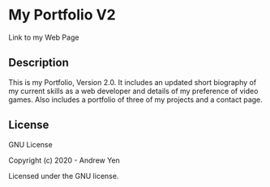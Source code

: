 # My Portfolio V2

Link to my Web Page

## Description

This is my Portfolio, Version 2.0. It includes an updated short biography of my current skills as a web developer
and details of my preference of video games. Also includes a portfolio of three of my projects and a contact page.

<!-- An Image of the web page:
![Image_of_My_Portfolio](https://raw.githubusercontent.com/rahme/Spot-A-Show/master/Assets/images/search.PNG) -->

## License

GNU License

Copyright (c) 2020 - Andrew Yen

Licensed under the GNU license.
